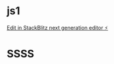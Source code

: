 # js1

[Edit in StackBlitz next generation editor ⚡️](https://stackblitz.com/~/github.com/AnjaliSukhd/js1)
# SSSS